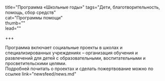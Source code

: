 title="Программа «Школьные годы»" tags="Дети, благотворительность, помощь, сбор средств"  
cat="Программы помощи"  
thumb=""  
lead=""  

+++

Программа включает социальные проекты в школах и специализированных учреждениях – организация обучения и развлечений для детей с образовательными, воспитательными и просветительскими целями.  
Подробней почитать о проектах и сделать пожертвование можно по ссылке link="newsfeed/news.md"
